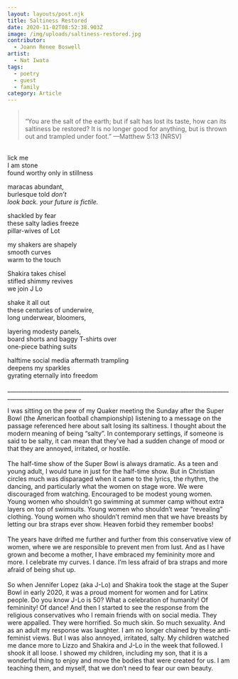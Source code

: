 ```yaml
---
layout: layouts/post.njk
title: Saltiness Restored
date: 2020-11-02T08:52:38.903Z
image: /img/uploads/saltiness-restored.jpg
contributor:
  - Joann Renee Boswell
artist:
  - Nat Iwata
tags:
  - poetry
  - guest
  - family
category: Article
---
```

> \
> “You are the salt of the earth; but if salt has lost its taste, how can its saltiness be restored?   It is no longer good for anything, but is thrown out and trampled under foot.”   —Matthew 5:13 (NRSV)

\
lick me\
I am stone\
found worthy only in stillness

maracas abundant,\
burlesque told *don’t*\
*look back. your future is fictile.*

shackled by fear\
these salty ladies freeze\
pillar-wives of Lot

my shakers are shapely\
smooth curves\
warm to the touch

Shakira takes chisel\
stifled shimmy revives\
we join J Lo

shake it all out\
these centuries of underwire,\
long underwear, bloomers,

layering modesty panels,\
board shorts and baggy T-shirts over\
one-piece bathing suits

halftime social media aftermath trampling\
deepens my sparkles\
gyrating eternally into freedom

\_\_\_\_\_\_\_\_\_\_\_\_\_\_\_\_\_\_\_\_\_\_\_\_\_\_\_\_\_\_\_\_\_\_\_\_\_\_\_\_\_\_\_\_\_\_\_\_\_\_\_\_\_\_\_\_\_\_\_\_\_\_\_\_\_\_\_\_\_\_\_\_\_\_\_\_\_\_\_\_\_\_\_\_\_\_\_\_\_\_\_\_\_\_\_\_\_\_\_\_\_\_\_\_

I was sitting on the pew of my Quaker meeting the Sunday after the Super Bowl (the American football championship) listening to a message on the passage referenced here about salt losing its saltiness. I thought about the modern meaning of being “salty”. In contemporary settings, if someone is said to be salty, it can mean that they’ve had a sudden change of mood or that they are annoyed, irritated, or hostile.\
\
The half-time show of the Super Bowl is always dramatic. As a teen and young adult, I would tune in just for the half-time show. But in Christian circles much was disparaged when it came to the lyrics, the rhythm, the dancing, and particularly what the women on stage wore. We were discouraged from watching. Encouraged to be modest young women. Young women who shouldn’t go swimming at summer camp without extra layers on top of swimsuits. Young women who shouldn’t wear “revealing” clothing. Young women who shouldn’t remind men that we have breasts by letting our bra straps ever show. Heaven forbid they remember boobs!\
\
The years have drifted me further and further from this conservative view of women, where we are responsible to prevent men from lust. And as I have grown and become a mother, I have embraced my femininity more and more. I celebrate my curves. I dance. I’m less afraid of bra straps and more afraid of being shut up.\
\
So when Jennifer Lopez (aka J-Lo) and Shakira took the stage at the Super Bowl in early 2020, it was a proud moment for women and for Latinx people. Do you know J-Lo is 50? What a celebration of humanity! Of femininity! Of dance! And then I started to see the response from the religious conservatives who I remain friends with on social media. They were appalled. They were horrified. So much skin. So much sexuality. And as an adult my response was laughter. I am no longer chained by these anti-feminist views. But I was also annoyed, irritated, salty. My children watched me dance more to Lizzo and Shakira and J-Lo in the week that followed. I shook it all loose. I showed my children, including my son, that it is a wonderful thing to enjoy and move the bodies that were created for us. I am teaching them, and myself, that we don’t need to fear our own beauty.